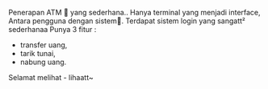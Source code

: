 Penerapan ATM 🏧 yang sederhana..
Hanya terminal yang menjadi interface,
Antara pengguna dengan sistem🤣.
Terdapat sistem login yang sangatt² sederhanaa
Punya 3 fitur :
- transfer uang,
- tarik tunai,
- nabung uang.

Selamat melihat - lihaatt~
